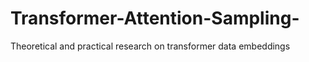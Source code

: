 # Transformer-Attention-Sampling-
Theoretical and practical research on transformer data embeddings
